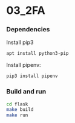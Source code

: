 # 03_2FA

### Dependencies

Install pip3
```bash
apt install python3-pip
```

Install pipenv:
```bash
pip3 install pipenv
```

### Build and run

```bash
cd flask
make build
make run
```
